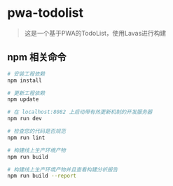 # pwa-todolist

> 这是一个基于PWA的TodoList，使用Lavas进行构建

## npm 相关命令

``` bash
# 安装工程依赖
npm install

# 更新工程依赖
npm update

# 在 localhost:8082 上启动带有热更新机制的开发服务器
npm run dev

# 检查您的代码是否规范
npm run lint

# 构建线上生产环境产物
npm run build

# 构建线上生产环境产物并且查看构建分析报告
npm run build --report
```
